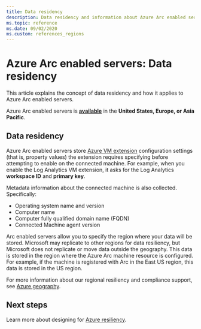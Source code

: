 ```yaml
---
title: Data residency
description: Data residency and information about Azure Arc enabled servers.
ms.topic: reference
ms.date: 09/02/2020
ms.custom: references_regions
---
```


# Azure Arc enabled servers: Data residency

This article explains the concept of data residency and how it applies to Azure Arc enabled servers.

Azure Arc enabled servers is **[available](https://azure.microsoft.com/global-infrastructure/services/?products=azure-arc)** in the **United States, Europe, or Asia Pacific**.

## Data residency

Azure Arc enabled servers store [Azure VM extension](manage-vm-extensions.md) configuration settings (that is, property values) the extension requires specifying before attempting to enable on the connected machine. For example, when you enable the Log Analytics VM extension, it asks for the Log Analytics **workspace ID** and **primary key**.

Metadata information about the connected machine is also collected. Specifically:

* Operating system name and version
* Computer name
* Computer fully qualified domain name (FQDN)
* Connected Machine agent version

Arc enabled servers allow you to specify the region where your data will be stored. Microsoft may replicate to other regions for data resiliency, but Microsoft does not replicate or move data outside the geography. This data is stored in the region where the Azure Arc machine resource is configured. For example, if the machine is registered with Arc in the East US region, this data is stored in the US region.

For more information about our regional resiliency and compliance support, see [Azure geography](https://azure.microsoft.com/global-infrastructure/geographies/).

## Next steps

Learn more about designing for [Azure resiliency](/azure/architecture/reliability/architect).